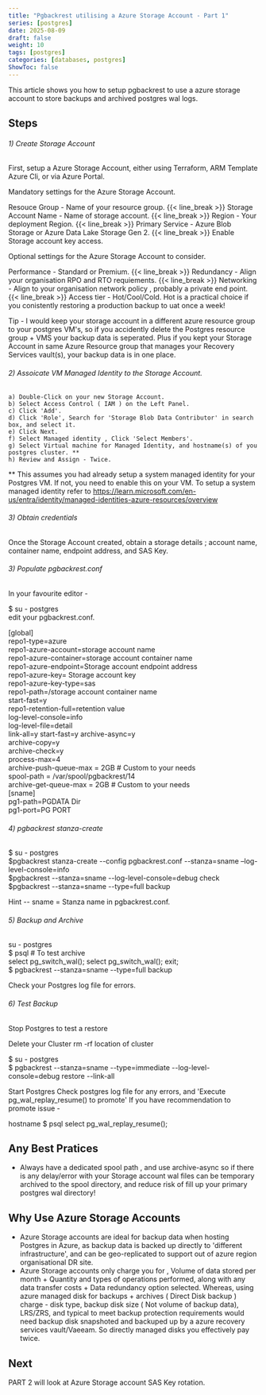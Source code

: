 ```yaml
---
title: "Pgbackrest utilising a Azure Storage Account - Part 1"
series: [postgres]
date: 2025-08-09
draft: false
weight: 10
tags: [postgres]
categories: [databases, postgres]
ShowToc: false
---
```


This article shows you how to setup pgbackrest to use a azure storage account to store backups 
and archived postgres wal logs.

Steps
-----

###### 1) Create Storage Account

First, setup a Azure Storage Account, either using Terraform, ARM Template Azure Cli, or via Azure Portal.

Mandatory settings for the Azure Storage Account.

Resouce Group - Name of your resource group.
{{< line_break >}}
Storage Account Name - Name of storage account. 
{{< line_break >}}
Region -  Your deployment Region. 
{{< line_break >}}
Primary Service -  Azure Blob Storage or Azure Data Lake Storage Gen 2.
{{< line_break >}}
Enable Storage account key access.

Optional settings for the Azure Storage Account to consider.

Performance - Standard or Premium. 
{{< line_break >}}
Redundancy - Align your organisation RPO and RTO requiements.
{{< line_break >}}
Networking - Align to your organisation network policy , probably a private end point.
{{< line_break >}}
Access tier -  Hot/Cool/Cold.  Hot is a practical choice if you conistently restoring a production backup to uat once a week!

Tip -  I would keep your storage account in a different azure resource group to your postgres VM's,
so if you accidently delete the Postgres resource group + VMS your backup data is seperated. Plus if you kept
your Storage Account in same Azure Resource group that manages your Recovery Services vault(s),  your backup data is in one place.
 
###### 2) Assoicate VM Managed Identity to the Storage Account.

	a) Double-Click on your new Storage Account.
	b) Select Access Control ( IAM ) on the Left Panel.
	c) Click 'Add'. 
	d) Click 'Role', Search for 'Storage Blob Data Contributor' in search box, and select it.
	e) Click Next.
	f) Select Managed identity , Click 'Select Members'.
	g) Select Virtual machine for Managed Identity, and hostname(s) of you postgres cluster. **
	h) Review and Assign - Twice. 


** This assumes you had already setup a system managed identity for your Postgres VM. If not, you need to enable this on your VM. To setup a  system managed identity refer to https://learn.microsoft.com/en-us/entra/identity/managed-identities-azure-resources/overview


###### 3) Obtain credentials

Once the Storage Account created, obtain a storage details ; account name, container name, endpoint address, and SAS Key.


###### 3) Populate pgbackrest.conf

In your favourite editor - 

$ su - postgres  
edit your pgbackrest.conf.


[global]  
repo1-type=azure  
repo1-azure-account=storage account name  
repo1-azure-container=storage account container name  
repo1-azure-endpoint=Storage account endpoint address  
repo1-azure-key= Storage account key  
repo1-azure-key-type=sas  
repo1-path=/storage account container name  
start-fast=y  
repo1-retention-full=retention value  
log-level-console=info  
log-level-file=detail  
link-all=y
start-fast=y
archive-async=y  
archive-copy=y  
archive-check=y  
process-max=4  
archive-push-queue-max = 2GB 				# Custom to your needs  
spool-path             = /var/spool/pgbackrest/14  
archive-get-queue-max  = 2GB  				# Custom to your needs  
[sname]  
pg1-path=PGDATA Dir  
pg1-port=PG PORT  



###### 4) pgbackrest stanza-create

$ su - postgres  
$pgbackrest stanza-create --config pgbackrest.conf --stanza=sname –log-level-console=info  
$pgbackrest --stanza=sname --log-level-console=debug check  
$pgbackrest --stanza=sname --type=full backup  

Hint -- sname = Stanza name in pgbackrest.conf.

###### 5) Backup and Archive 

su - postgres  
$ psql 	# To test archive  
select pg_switch_wal(); select pg_switch_wal(); exit;  
$ pgbackrest --stanza=sname --type=full backup

Check your Postgres log file for errors.

###### 6) Test Backup
Stop Postgres to test a restore 

Delete your Cluster  rm -rf  location of cluster 

$ su - postgres  
$ pgbackrest --stanza=sname --type=immediate  --log-level-console=debug restore --link-all

Start Postgres
Check postgres log file for any errors, and 'Execute pg_wal_replay_resume() to promote' If you have
  recommendation to promote issue -  

hostname $ psql
  select pg_wal_replay_resume();


Any Best Pratices
---

* Always have a dedicated spool path , and use archive-async so  if there is any delay/error with your Storage account wal files can be temporary archived to the spool directory, and reduce risk of fill up your primary postgres wal directory!

Why Use Azure Storage Accounts
---

*  Azure Storage accounts are ideal for backup data when hosting Postgres in Azure, as backup data is backed up directly to 'different infrastructure', and can be geo-replicated to support out of azure region organisational DR site.
*  Azure Storage accounts only charge you for , Volume of data stored per month + Quantity and types of operations performed, along with any data transfer costs + Data redundancy option selected.  Whereas, using azure managed disk for backups + archives  ( Direct Disk backup ) charge - disk type, backup disk size ( Not volume of backup data), LRS/ZRS,  and typical to meet backup protection requirements would need backup disk snapshoted and backuped up by a azure recovery services vault/Vaeeam. So directly managed disks you effectively pay twice.

Next 
---

PART 2 will look at Azure Storage account SAS Key rotation.
